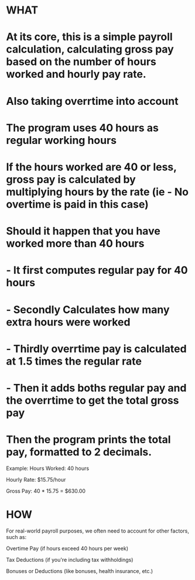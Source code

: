 # WHAT
# At its core, this is a simple payroll calculation, calculating gross pay based on the number of hours worked and hourly pay rate.
# Also taking overrtime into account
# The program uses 40 hours as regular working hours
# If the hours worked are 40 or less, gross pay is calculated by multiplying hours by the rate (ie - No overtime is paid in this case)
# Should it  happen that you have worked more than 40 hours
# - It first computes regular pay for 40 hours
# - Secondly Calculates how many extra hours were worked
# - Thirdly overrtime pay is calculated at 1.5 times the regular rate
# - Then it adds boths regular pay and the overrtime to get the total gross pay
# Then the program prints the total pay, formatted to 2 decimals.


Example:
Hours Worked: 40 hours

Hourly Rate: $15.75/hour

Gross Pay: 40 * 15.75 = $630.00

# HOW
For real-world payroll purposes, we often need to account for other factors, such as:

Overtime Pay (if hours exceed 40 hours per week)

Tax Deductions (if you're including tax withholdings)

Bonuses or Deductions (like bonuses, health insurance, etc.)

